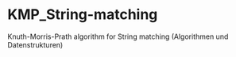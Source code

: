 # KMP_String-matching
Knuth-Morris-Prath algorithm for String matching (Algorithmen und Datenstrukturen)
